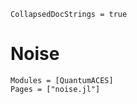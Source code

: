 ```@meta
CollapsedDocStrings = true
```

# Noise

```@autodocs
Modules = [QuantumACES]
Pages = ["noise.jl"]
```